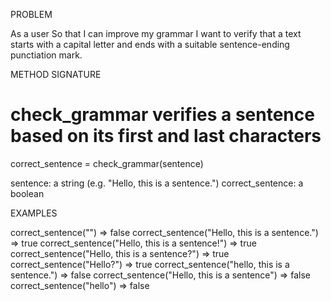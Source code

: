 PROBLEM

As a user
So that I can improve my grammar
I want to verify that a text starts with a capital letter and ends with a suitable sentence-ending punctiation mark.

METHOD SIGNATURE

# check_grammar verifies a sentence based on its first and last characters
correct_sentence = check_grammar(sentence)

sentence: a string (e.g. "Hello, this is a sentence.")
correct_sentence: a boolean

EXAMPLES

correct_sentence("") => false
correct_sentence("Hello, this is a sentence.") => true
correct_sentence("Hello, this is a sentence!") => true
correct_sentence("Hello, this is a sentence?") => true
correct_sentence("Hello?") => true
correct_sentence("hello, this is a sentence.") => false
correct_sentence("Hello, this is a sentence") => false
correct_sentence("hello") => false


